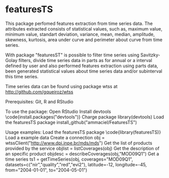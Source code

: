 # featuresTS

This package perfomed features extraction from time series data. The attributes extracted consists of statistical values, such as, maximum value, minimum value, standart deviation, variance, mean, median, amplitude, skewness, kurtosis, area under curve and perimeter about curve from time series. 

With package "featuresST" is possible to filter time series using Savitzky-Golay filters, divide time series data in parts as for annual or a interval defined by user and also performed features extraction using parts data, been generated statistical values about time series data and/or subinterval this time series.  

Time series data can be found using package wtss at http://github.com/gqueiroz/wtss

Prerequisites: Git, R and RStudio

To use the package:
  Open RStudio
  Install devtools \code{install.packages("devtools")}
  Charge package library(devtools)
  Load the featuresTS package install_github("ammaciel/FeaturesTS")

Usage examples:
  Load the featuresTS package \code{library(featuresTS)}
  Load a example data
  Create a connection obj = wtssClient("http://www.dpi.inpe.br/mds/mds")
  Get the list of products provided by the service objlist = listCoverages(obj)
  Get the description of an specific product objdesc = describeCoverages(obj,"MOD09Q1")
  Get a time series ts1 = getTimeSeries(obj, coverages="MOD09Q1", datasets=c("nir","quality","red","evi2"), latitude=-12, longitude=-45, from="2004-01-01", to="2004-05-01")  
